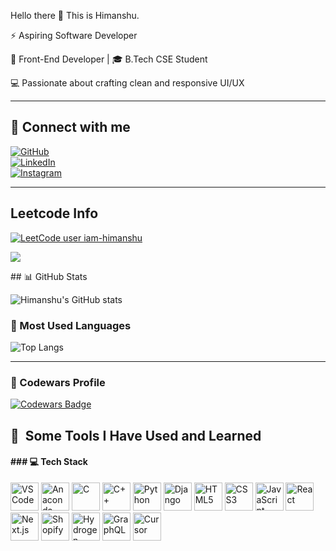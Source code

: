 Hello there 👋
This is Himanshu.

⚡ Aspiring Software Developer

🌟 Front-End Developer | 🎓 B.Tech CSE Student  

💻 Passionate about crafting clean and responsive UI/UX 

---
## 🔗 Connect with me  
[![GitHub](https://img.shields.io/badge/GitHub-171515?style=for-the-badge&logo=github&logoColor=white)](https://github.com/Himanshuu-02)  
[![LinkedIn](https://img.shields.io/badge/LinkedIn-0A66C2?style=for-the-badge&logo=linkedin&logoColor=white)](https://www.linkedin.com/in/himanshu-sharma-533b42287?utm_source=share&utm_campaign=share_via&utm_content=profile&utm_medium=android_app)  
[![Instagram](https://img.shields.io/badge/Instagram-E4405F?style=for-the-badge&logo=instagram&logoColor=white)](https://www.instagram.com/iamhimanshuu_0?igsh=MTR6OTdyYmZkbmg3Nw==)  

---


<h2>Leetcode Info</h2>




[![LeetCode user iam-himanshu](https://img.shields.io/badge/dynamic/json?style=for-the-badge&labelColor=black&color=%23ffa116&label=Solved&query=solvedOverTotal&url=https%3A%2F%2Fleetcode-badge.vercel.app%2Fapi%2Fusers%2Fgarimatiwari1803&logo=leetcode&logoColor=yellow)](https://leetcode.com/iam-himanshu/)

![](https://leetcard.jacoblin.cool/iam-himanshu?ext=heatmap)


<div >
  ## 📊 GitHub Stats

![Himanshu's GitHub stats](https://github-readme-stats.vercel.app/api?username=Himanshuu-02&show_icons=true&theme=radical)

### 📌 Most Used Languages  
![Top Langs](https://github-readme-stats.vercel.app/api/top-langs/?username=Himanshuu-02&layout=compact&theme=radical)

---

</div>

### 🥋 Codewars Profile

[![Codewars Badge](https://www.codewars.com/users/Himanshuu-02/badges/large)](https://www.codewars.com/users/Himanshuu-02)


<h2> 🚀 &nbsp;Some Tools I Have Used and Learned</h2>
<h4>### 💻 Tech Stack</h4>
<p align="left">
  <img src="https://cdn.jsdelivr.net/gh/devicons/devicon/icons/vscode/vscode-original.svg" alt="VS Code" width="45" height="45"/>
  <img src="https://cdn.jsdelivr.net/gh/devicons/devicon/icons/anaconda/anaconda-original.svg" alt="Anaconda" width="45" height="45"/>
  <img src="https://cdn.jsdelivr.net/gh/devicons/devicon/icons/c/c-original.svg" alt="C" width="45" height="45"/>
  <img src="https://cdn.jsdelivr.net/gh/devicons/devicon/icons/cplusplus/cplusplus-original.svg" alt="C++" width="45" height="45"/>
  <img src="https://cdn.jsdelivr.net/gh/devicons/devicon/icons/python/python-original.svg" alt="Python" width="45" height="45"/>
  <img src="https://cdn.jsdelivr.net/gh/devicons/devicon/icons/django/django-plain.svg" alt="Django" width="45" height="45"/>
  <img src="https://cdn.jsdelivr.net/gh/devicons/devicon/icons/html5/html5-original.svg" alt="HTML5" width="45" height="45"/>
  <img src="https://cdn.jsdelivr.net/gh/devicons/devicon/icons/css3/css3-original.svg" alt="CSS3" width="45" height="45"/>
  <img src="https://cdn.jsdelivr.net/gh/devicons/devicon/icons/javascript/javascript-original.svg" alt="JavaScript" width="45" height="45"/>
  <img src="https://cdn.jsdelivr.net/gh/devicons/devicon/icons/react/react-original.svg" alt="React" width="45" height="45"/>
  <img src="https://cdn.jsdelivr.net/gh/devicons/devicon/icons/nextjs/nextjs-original.svg" alt="Next.js" width="45" height="45"/>
  <img src="https://www.svgrepo.com/show/303503/shopify-logo.svg" alt="Shopify" width="45" height="45"/>
  <img src="https://cdn.shopify.com/app-store/listing_images/da22abc49b60bbaacbf44882dfe71263/icon/COOjyKrH4_wCEAE=.png" alt="Hydrogen" width="45" height="45"/>
  <img src="https://cdn.jsdelivr.net/gh/devicons/devicon/icons/graphql/graphql-plain.svg" alt="GraphQL" width="45" height="45"/>
  <img src="https://www.cursor.so/favicon.ico" alt="Cursor" width="45" height="45"/>
